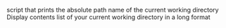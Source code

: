 script that prints the absolute path name of the current working directory
Display contents list of your current working directory in a long format

